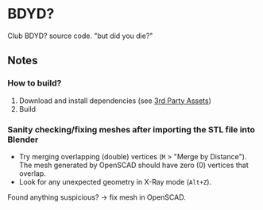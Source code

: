 # BDYD?

Club BDYD? source code. 
"but did you die?"

## Notes

### How to build?

1. Download and install dependencies (see [3rd Party Assets](BDYD_3rd_party_assets/README.md))
2. Build 

### Sanity checking/fixing meshes after importing the STL file into Blender

- Try merging overlapping (double) vertices (`M` > "Merge by Distance").  The mesh generated by OpenSCAD should have zero (0) vertices that overlap. 
- Look for any unexpected geometry in X-Ray mode (`Alt+Z`). 

Found anything suspicious? -> fix mesh in OpenSCAD. 
